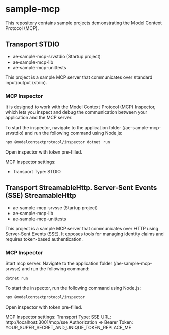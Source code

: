 # sample-mcp

This repository contains sample projects demonstrating the Model Context Protocol (MCP).

## Transport STDIO
- ae-sample-mcp-srvstdio (Startup project)
- ae-sample-mcp-lib
- ae-sample-mcp-unittests

This project is a sample MCP server that communicates over standard input/output (stdio).

### MCP Inspector

It is designed to work with the Model Context Protocol (MCP) Inspector, which lets you inspect and debug the communication between your application and the MCP server.

To start the inspector, navigate to the application folder (/ae-sample-mcp-srvstdio) and run the following command using Node.js:
```bash
npx @modelcontextprotocol/inspector dotnet run
```
Open inspector with token pre-filled.

MCP Inspector settings:
- Transport Type: STDIO

## Transport StreamableHttp. Server-Sent Events (SSE) StreamableHttp
- ae-sample-mcp-srvsse (Startup project)
- ae-sample-mcp-lib
- ae-sample-mcp-unittests

This project is a sample MCP server that communicates over HTTP using Server-Sent Events (SSE). It exposes tools for managing identity claims and requires token-based authentication.

### MCP Inspector

Start mcp server. Navigate to the application folder (/ae-sample-mcp-srvsse) and run the following command:
```bash
dotnet run
```

To start the inspector, run the following command using Node.js:
```bash
npx @modelcontextprotocol/inspector
```
Open inspector with token pre-filled.

MCP Inspector settings:
Transport Type: SSE
URL: http://localhost:3001/mcp/sse
Authorization -> Bearer Token: YOUR_SUPER_SECRET_AND_UNIQUE_TOKEN_REPLACE_ME

